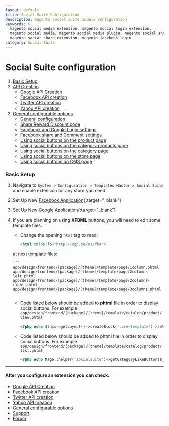 ```yaml
---
layout: default
title: Social Suite Configuration
description: magento social suite module configuration
keywords: >
  magento social media extension, magento social login extension,
  magento social media, magento social media plugin, magento social share,
  magento social share extension, magento facebook login
category: Social Suite
---
```


# Social Suite configuration

1.  [Basic Setup](#basic-setup)
2.  [API Creation](../api/)
    -   [Google API Creation](../api/google/)
    -   [Facebook API creation](../api/facebook/)
    -   [Twitter API creation](../api/twitter/)
    -   [Yahoo API creation](../api/yahoo/)
3.  [General configurable options](../options/)
    -   [General configuration](../options/general-configuration/)
    -   [Share Reward Discount code](../options/share-reward-discount-code/)
    -   [Facebook and Google Login settings](../options/facebook-and-google-login/)
    -   [Facebook share and Comment settings](../options/facebook-share-and-comment/)
    -   [Using social buttons on the product page](../options/using-social-buttons-on-the-product-page/)
    -   [Using social buttons on the category products page](../options/using-social-buttons-on-the-category-products-page/)
    -   [Using social buttons on the category page](../options/using-social-buttons-on-the-category-page/)
    -   [Using social buttons on the store page](../options/using-social-buttons-on-the-store-page)
    -   [Using social buttons on CMS page](../options/using-social-buttons-on-cms-page)

### Basic Setup

1.  Navigate to `System > Configuration > Templates-Master > Social Suite` and
enable extension for any store you need.
2.  Set Up New [Facebook Application](https://developers.facebook.com/apps){:target="_blank"}
3.  Set Up New [Google  Application](https://code.google.com/apis/console/#access){:target="_blank"}
4.  If you are planning on using **XFBML** buttons, you will need to edit some
    template files:
    *   Change the opening `html` tag to read:

        ```html
        <html xmlns:fb="http://ogp.me/ns/fb#">
        ```
    at next template files:

        ```
        app/design/frontend/[package]/[theme]/template/page/1column.phtml
        app/design/frontend/[package]/[theme]/template/page/2columns-left.phtml
        app/design/frontend/[package]/[theme]/template/page/2columns-right.phtml
        app/design/frontend/[package]/[theme]/template/page/3columns.phtml
        ```
    *   Code listed below should be added to **phtml** file in order to display
        social buttons.
        For example `app/design/frontend/[package]/[theme]/template/catalog/product/view.phtml`

        ```php
        <?php echo $this->getLayout()->createBlock('core/template')->setTemplate('tm/socialsuite/facebook_like/like.phtml')->toHtml(); ?>
        ```
    *   Code listed below should be added to phtml file in order to display
        social buttons. For example `app/design/frontend/[package]/[theme]/template/catalog/product/list.phtml`

        ```php
        <?php echo Mage::helper('socialsuite')->getCategoryLikeButton($_product) ?>
        ```

___

#### After you configure an extension you can check:

*   [Google API Creation](../api/google/)
*   [Facebook API creation](../api/facebook/)
*   [Twitter API creation](../api/twitter/)
*   [Yahoo API creation](../api/yahoo/)
*   [General configurable options](../options/)
*   [Support](https://swissuplabs.com/contacts/)
*   [Forum](https://swissuplabs.com/magento-forum/)